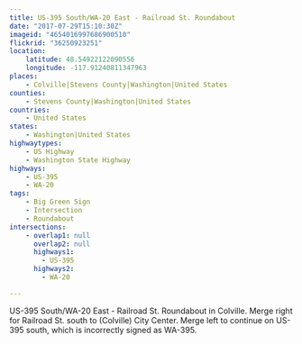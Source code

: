 ```yaml
---
title: US-395 South/WA-20 East - Railroad St. Roundabout
date: "2017-07-29T15:10:30Z"
imageid: "4654016997686900510"
flickrid: "36250923251"
location:
    latitude: 48.54922122090556
    longitude: -117.91240811347963
places:
    - Colville|Stevens County|Washington|United States
counties:
    - Stevens County|Washington|United States
countries:
    - United States
states:
    - Washington|United States
highwaytypes:
    - US Highway
    - Washington State Highway
highways:
    - US-395
    - WA-20
tags:
    - Big Green Sign
    - Intersection
    - Roundabout
intersections:
    - overlap1: null
      overlap2: null
      highways1:
        - US-395
      highways2:
        - WA-20

---
```

US-395 South/WA-20 East - Railroad St. Roundabout in Colville.  Merge right for Railroad St. south to (Colville) City Center.  Merge left to continue on US-395 south, which is incorrectly signed as WA-395.